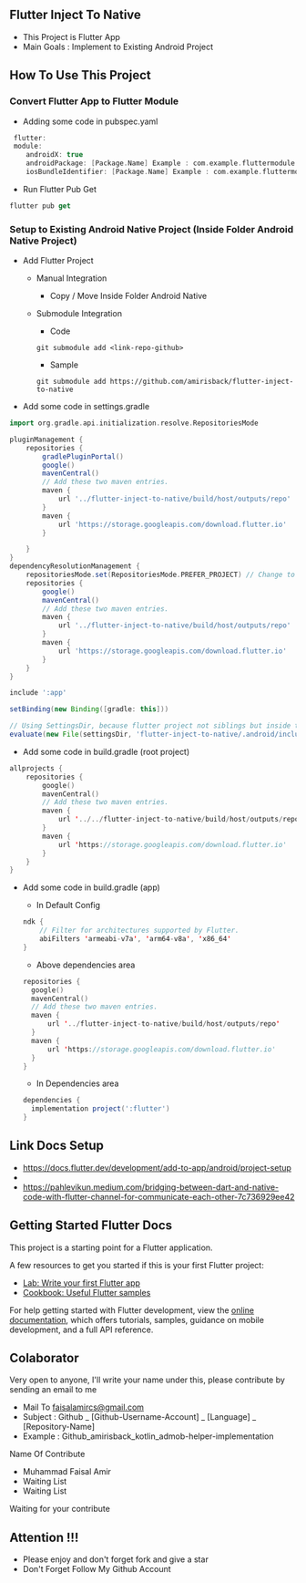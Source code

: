 ## Flutter Inject To Native
- This Project is Flutter App
- Main Goals : Implement to Existing Android Project

## How To Use This Project

### Convert Flutter App to Flutter Module
- Adding some code in pubspec.yaml

```kotlin
 flutter:
 module:
    androidX: true
    androidPackage: [Package.Name] Example : com.example.fluttermodule
    iosBundleIdentifier: [Package.Name] Example : com.example.fluttermodule
```

- Run Flutter Pub Get

```kotlin
flutter pub get
```

### Setup to Existing Android Native Project (Inside Folder Android Native Project)

- Add Flutter Project

  - Manual Integration
  
    - Copy / Move Inside Folder Android Native
  
  - Submodule Integration
  
    - Code

    ```kotin
    git submodule add <link-repo-github>
    ```

    - Sample

    ```kotin
    git submodule add https://github.com/amirisback/flutter-inject-to-native
    ```

- Add some code in settings.gradle

```groovy
import org.gradle.api.initialization.resolve.RepositoriesMode

pluginManagement {
    repositories {
        gradlePluginPortal()
        google()
        mavenCentral()
        // Add these two maven entries.
        maven {
            url '../flutter-inject-to-native/build/host/outputs/repo'
        }
        maven {
            url 'https://storage.googleapis.com/download.flutter.io'
        }

    }
}
dependencyResolutionManagement {
    repositoriesMode.set(RepositoriesMode.PREFER_PROJECT) // Change to PREFER_PROJECT
    repositories {
        google()
        mavenCentral()
        // Add these two maven entries.
        maven {
            url '../flutter-inject-to-native/build/host/outputs/repo'
        }
        maven {
            url 'https://storage.googleapis.com/download.flutter.io'
        }
    }
}

include ':app'

setBinding(new Binding([gradle: this]))

// Using SettingsDir, because flutter project not siblings but inside the existing project
evaluate(new File(settingsDir, 'flutter-inject-to-native/.android/include_flutter.groovy')) 

```

- Add some code in build.gradle (root project)

```kotlin
allprojects {
    repositories {
        google()
        mavenCentral()
        // Add these two maven entries.
        maven {
            url '../../flutter-inject-to-native/build/host/outputs/repo'
        }
        maven {
            url 'https://storage.googleapis.com/download.flutter.io'
        }
    }
}
```

- Add some code in build.gradle (app)
  
  - In Default Config
  
  ```kotlin
  ndk {
      // Filter for architectures supported by Flutter.
      abiFilters 'armeabi-v7a', 'arm64-v8a', 'x86_64'
  }
  ```
  
  - Above dependencies area
  
  ```kotlin
  repositories {
    google()
    mavenCentral()
    // Add these two maven entries.
    maven {
        url '../flutter-inject-to-native/build/host/outputs/repo'
    }
    maven {
        url 'https://storage.googleapis.com/download.flutter.io'
    }
  }
  ```
  
  - In Dependencies area

  ```groovy
  dependencies {
    implementation project(':flutter')
  }
  ```
  
## Link Docs Setup
- https://docs.flutter.dev/development/add-to-app/android/project-setup
- 
- https://pahlevikun.medium.com/bridging-between-dart-and-native-code-with-flutter-channel-for-communicate-each-other-7c736929ee42




## Getting Started Flutter Docs

This project is a starting point for a Flutter application.

A few resources to get you started if this is your first Flutter project:

- [Lab: Write your first Flutter app](https://docs.flutter.dev/get-started/codelab)
- [Cookbook: Useful Flutter samples](https://docs.flutter.dev/cookbook)

For help getting started with Flutter development, view the
[online documentation](https://docs.flutter.dev/), which offers tutorials,
samples, guidance on mobile development, and a full API reference.

## Colaborator
Very open to anyone, I'll write your name under this, please contribute by sending an email to me

- Mail To faisalamircs@gmail.com
- Subject : Github _ [Github-Username-Account] _ [Language] _ [Repository-Name]
- Example : Github_amirisback_kotlin_admob-helper-implementation

Name Of Contribute
- Muhammad Faisal Amir
- Waiting List
- Waiting List

Waiting for your contribute

## Attention !!!
- Please enjoy and don't forget fork and give a star
- Don't Forget Follow My Github Account
